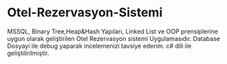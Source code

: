 # Otel-Rezervasyon-Sistemi
MSSQL, Binary Tree,Heap&amp;Hash Yapıları, Linked List ve OOP prensiplerine uygun olarak geliştirilen Otel Rezervasyon sistemi Uygulamasıdır.
Database Dosyayi ile debug yaparak incelemenizi tavsiye ederim.
c# dili ile geliştilirilmiştir.
